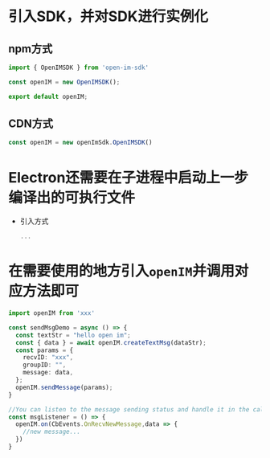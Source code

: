# 引入SDK，并对SDK进行实例化

## npm方式

  ```typescript
  import { OpenIMSDK } from 'open-im-sdk'
  
  const openIM = new OpenIMSDK();
  
  export default openIM;
  ```



## CDN方式

```typescript
const openIM = new openImSdk.OpenIMSDK()
```



# Electron还需要在子进程中启动上一步编译出的可执行文件

- 引入方式

  ```typescript
  ...
  ```

  

  

# 在需要使用的地方引入`openIM`并调用对应方法即可

  ```typescript
  import openIM from 'xxx'
  
  const sendMsgDemo = async () => {
    const textStr = "hello open im";
  	const { data } = await openIM.createTextMsg(dataStr);
  	const params = {
  	  recvID: "xxx",
  	  groupID: "",
  	  message: data,
  	};
  	openIM.sendMessage(params);
  }
  
  //You can listen to the message sending status and handle it in the callback function
  const msgListener = () => {
    openIM.on(CbEvents.OnRecvNewMessage,data => {
      //new message...
    })
  }
  ```

  
